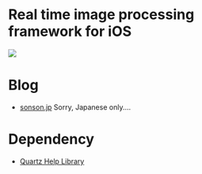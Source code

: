 Real time image processing framework for iOS=======[![](http://sonson.jp/wp/wp-content/uploads/2011/04/ioscamera_sample.jpg)](http://sonson.jp/wp/wp-content/uploads/2011/04/ioscamera_sample.jpg)Blog======= * [sonson.jp][]Sorry, Japanese only....Dependency======= * [Quartz Help Library][] [Quartz Help Library]: https://github.com/sonsongithub/Quartz-Help-Library[sonson.jp]: http://sonson.jp